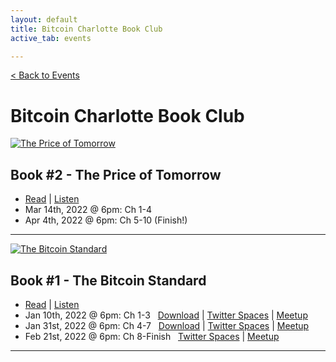 ```yaml
---
layout: default
title: Bitcoin Charlotte Book Club
active_tab: events

---
```


[< Back to Events](/events)

# Bitcoin Charlotte Book Club

<div class="book">
    <a href="https://www.amazon.com/Price-Tomorrow-Deflation-Abundant-Future/dp/1999257405" target="_blank"><img src="/assets/img/posts/BookBook2.jpg" alt="The Price of Tomorrow" title="The Price of Tomorrow"/></a>
</div>

## Book #2 - The Price of Tomorrow
* [Read](https://www.amazon.com/Price-Tomorrow-Deflation-Abundant-Future/dp/1999257405/) | [Listen](https://www.audible.com/pd/The-Price-of-Tomorrow-Audiobook/B08724Y81K)
* Mar 14th, 2022 @ 6pm: Ch 1-4  &nbsp;
* Apr 4th, 2022 @ 6pm: Ch 5-10 (Finish!) &nbsp;

---

<div class="book">
    <a href="https://www.amazon.com/Bitcoin-Standard-Decentralized-Alternative-Central/dp/1119473861" target="_blank"><img src="/assets/img/posts/Book1.jpg" alt="The Bitcoin Standard" title="The Bitcoin Standard"/></a>
</div>

## Book #1 - The Bitcoin Standard
* [Read](https://www.amazon.com/Bitcoin-Standard-Decentralized-Alternative-Central/dp/1119473861) | [Listen](https://www.audible.com/pd/The-Bitcoin-Standard-Audiobook/B07D7ZRKLJ)
* Jan 10th, 2022 @ 6pm: Ch 1-3  &nbsp; [Download](https://drive.google.com/file/d/124lW7Uq2G85lUj6sWwN-8X8ddEBelwXn/view?usp=sharing) | [Twitter Spaces](https://twitter.com/i/spaces/1MYxNnQoWmvxw) | [Meetup](https://www.meetup.com/BitcoinCharlotte/events/282872181/)
* Jan 31st, 2022 @ 6pm: Ch 4-7 &nbsp; [Download](https://drive.google.com/file/d/1iy4tjZ6PkkmMmPoOHz-m-3kUx7xYWZGI/view?usp=sharing) | [Twitter Spaces](https://twitter.com/i/spaces/1OyJADnDPjWGb) | [Meetup](https://www.meetup.com/BitcoinCharlotte/events/282960926/)
* Feb 21st, 2022 @ 6pm: Ch 8-Finish &nbsp; [Twitter Spaces](https://twitter.com/i/spaces/1ynKOZkzXRrxR) | [Meetup](https://www.meetup.com/BitcoinCharlotte/events/282960956/)

---